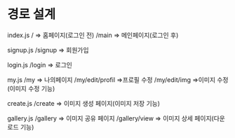 # 경로 설계

index.js
/ => 홈페이지(로그인 전)
/main => 메인페이지(로그인 후)

signup.js
/signup => 회원가입

login.js
/login => 로그인

my.js
/my => 나의페이지
/my/edit/profil =>프로필 수정
/my/edit/img =>이미지 수정(이미지 수정 기능)

create.js
/create => 이미지 생성 페이지(이미지 저장 기능)

gallery.js
/gallery => 이미지 공유 페이지
/gallery/view => 이미지 상세 페이지(다운로드 기능)
